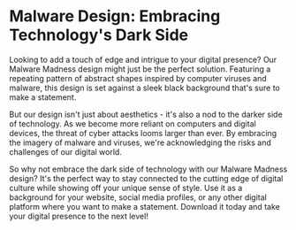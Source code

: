 <!--font:Montserrat-->

# Malware Design: Embracing Technology's Dark Side

Looking to add a touch of edge and intrigue to your digital presence? Our Malware Madness design might just be the perfect solution. Featuring a repeating pattern of abstract shapes inspired by computer viruses and malware, this design is set against a sleek black background that's sure to make a statement.

But our design isn't just about aesthetics - it's also a nod to the darker side of technology. As we become more reliant on computers and digital devices, the threat of cyber attacks looms larger than ever. By embracing the imagery of malware and viruses, we're acknowledging the risks and challenges of our digital world.

So why not embrace the dark side of technology with our Malware Madness design? It's the perfect way to stay connected to the cutting edge of digital culture while showing off your unique sense of style. Use it as a background for your website, social media profiles, or any other digital platform where you want to make a statement. Download it today and take your digital presence to the next level!

<!--

Write me markdown content of website with wallpaper:

"A wallpaper with a repeating pattern of abstract shapes inspired by computer viruses and malware, set against a black background."

The header of the page should not be copy of the text but rather a real content of the website which is using this wallpaper.


---


# Malware Madness: Abstract Wallpaper for Your Desktop

Add some edge to your desktop with our Malware Madness wallpaper! This unique design features a repeating pattern of abstract shapes inspired by computer viruses and malware, set against a sleek black background. 

Whether you're a tech enthusiast or just looking for a bold new look for your computer, our Malware Madness wallpaper is sure to make a statement. Download it today and give your desktop a fresh, modern update!


---


Heading should not include word "wallpaper". The website should not be about the wallpaper itself, wallpaper is just a related background, rewrite whole content.


---


# Embrace the Dark Side with Our Malware-Inspired Abstract Wallpaper

Looking to add a touch of edge and intrigue to your desktop? Look no further than our Malware Madness wallpaper. Featuring a repeating pattern of abstract shapes inspired by computer viruses and malware, this design is set against a sleek black background that's sure to make a statement.

But our wallpaper isn't just about aesthetics - it's also a nod to the darker side of technology. As we become more reliant on computers and digital devices, the threat of cyber attacks looms larger than ever. By embracing the imagery of malware and viruses, we're acknowledging the risks and challenges of our digital world.

So why not give your desktop a little extra personality with our Malware Madness wallpaper? It's the perfect way to show off your tech-savvy style while staying connected to the cutting edge of digital culture.


---


Heading should not include word "wallpaper". The website should not be about the wallpaper itself, wallpaper is just a related background, rewrite whole content.


---


# Malware-Inspired Abstract Wallpaper: Add a Touch of Edge to Your Desktop

Looking for a way to spice up your desktop and show off your tech-savvy style? Our Malware Madness wallpaper might just be the perfect solution. Featuring a repeating pattern of abstract shapes inspired by computer viruses and malware, this design is set against a sleek black background that's sure to make a statement.

But our wallpaper isn't just about aesthetics - it's also a nod to the darker side of technology. As we become more reliant on computers and digital devices, the threat of cyber attacks looms larger than ever. By embracing the imagery of malware and viruses, we're acknowledging the risks and challenges of our digital world.

So why not add a touch of edge to your desktop with our Malware Madness wallpaper? It's the perfect way to stay connected to the cutting edge of digital culture while showing off your unique sense of style. Download it today and take your desktop to the next level!


---


Heading should not include word "wallpaper". The website should not be about the wallpaper itself, wallpaper is just a related background, rewrite whole content.


---


# Embrace the Dark Side of Technology with Our Malware-Inspired Abstract Design

Looking to add a touch of edge and intrigue to your digital presence? Our Malware Madness design might just be the perfect solution. Featuring a repeating pattern of abstract shapes inspired by computer viruses and malware, this design is set against a sleek black background that's sure to make a statement.

But our design isn't just about aesthetics - it's also a nod to the darker side of technology. As we become more reliant on computers and digital devices, the threat of cyber attacks looms larger than ever. By embracing the imagery of malware and viruses, we're acknowledging the risks and challenges of our digital world.

So why not embrace the dark side of technology with our Malware Madness design? It's the perfect way to stay connected to the cutting edge of digital culture while showing off your unique sense of style. Use it as a background for your website, social media profiles, or any other digital platform where you want to make a statement. Download it today and take your digital presence to the next level!


---


Write me a Google font which is best fitting for the website.

Pick from the list:
- Lobster
- Raleway
- Futura
- Montserrat
- Inter
- Orbitron
- Barlow Condensed
- Lato
- Roboto
- Exo 2
- Alegreya
- Playfair Display
- Poppins
- IBM Plex Sans
- Open Sans
- Great Vibes
- Dancing Script


Write just the font name nothing else.


---


Montserrat

-->

